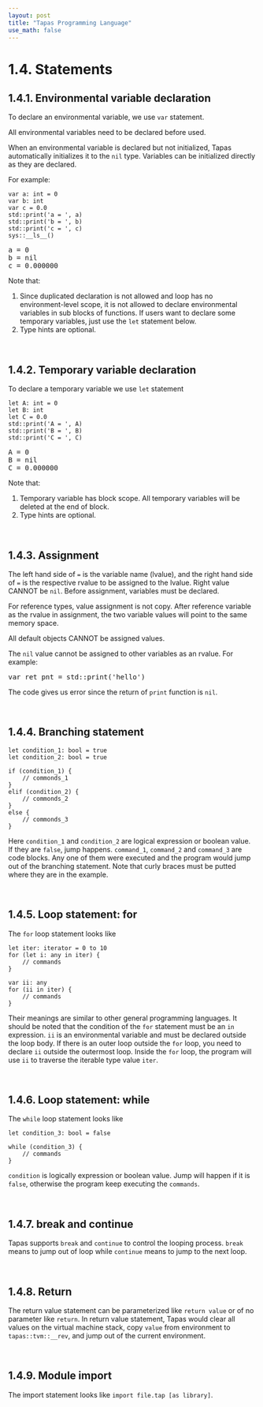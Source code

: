 ```yaml
---
layout: post
title: "Tapas Programming Language"
use_math: false
---
```




# 1.4. Statements 

## 1.4.1. Environmental variable declaration

To declare an environmental variable, we use `var` statement. 

All environmental variables need to be declared before used. 

When an environmental variable is declared but not initialized, Tapas automatically initializes it to the ``nil`` type. Variables can be initialized directly as they are declared. 

For example:

```tapas
var a: int = 0
var b: int
var c = 0.0
std::print('a = ', a)
std::print('b = ', b)
std::print('c = ', c)
sys::__ls__()
```
<pre class='Tapas-Return'>
a = 0
b = nil
c = 0.000000
</pre>

Note that:

1. Since duplicated declaration is not allowed and loop has no environment-level scope, it is not allowed to declare environmental variables in sub blocks of functions. If users want to declare some temporary variables, just use the `let` statement below. 
2. Type hints are optional. 

<br>

## 1.4.2. Temporary variable declaration

To declare a temporary variable we use `let` statement

```tapas
let A: int = 0
let B: int
let C = 0.0
std::print('A = ', A)
std::print('B = ', B)
std::print('C = ', C)
```
<pre class='Tapas-Return'>
A = 0
B = nil
C = 0.000000
</pre>

Note that: 

1. Temporary variable has block scope. All temporary variables will be deleted at the end of block. 
2. Type hints are optional.

<br>

## 1.4.3. Assignment

The left hand side of ``=``  is the variable name (lvalue), and the right hand side of ``=`` is the respective rvalue to be assigned to the lvalue. Right value CANNOT be ``nil``. Before assignment, variables must be declared.

For reference types, value assignment is not copy. After reference variable as the rvalue in assignment, the two variable values will point to the same memory space.

All default objects CANNOT be assigned values.

The ``nil`` value cannot be assigned to other variables as an rvalue. For example:

<pre>
var ret_pnt = std::print('hello')
</pre>

The code gives us error since the return of `print` function is `nil`.

<br>

## 1.4.4. Branching statement

```tapas
let condition_1: bool = true
let condition_2: bool = true

if (condition_1) {
	// commonds_1
}
elif (condition_2) {
	// commonds_2
}
else {
	// commonds_3
}
```

Here ``condition_1`` and ``condition_2`` are logical expression or boolean value. If they are  ``false``, jump happens. ``command_1``, ``command_2`` and ``command_3`` are code blocks. Any one of them were executed and the program would jump out of the branching statement. Note that curly braces must be putted where they are in the example.

<br>

## 1.4.5. Loop statement: for

The ``for`` loop statement looks like

```tapas
let iter: iterator = 0 to 10
for (let i: any in iter) {
	// commands
}

var ii: any
for (ii in iter) {
	// commands
}
```

Their meanings are similar to other general programming languages. It should be noted that the condition of the ``for`` statement must be an ``in`` expression. ``ii`` is an environmental variable and must be declared outside the loop body. If there is an outer loop outside the ``for`` loop, you need to declare ``ii`` outside the outermost loop. Inside the ``for`` loop, the program will use ``ii`` to traverse the iterable type value ``iter``.

<br>

## 1.4.6. Loop statement: while

The ``while`` loop statement looks like

```tapas
let condition_3: bool = false

while (condition_3) {
	// commands
}
```

``condition`` is logically expression or boolean value. Jump will happen if it is ``false``, otherwise the program keep executing the ``commands``.

<br>

## 1.4.7. break and continue

Tapas supports ``break`` and ``continue`` to control the looping process. ``break`` means to jump out of loop while ``continue`` means to jump to the next loop.

<br>

## 1.4.8. Return

The return value statement can be parameterized like ``return value`` or of no parameter like ``return``. In return value statement, Tapas would clear all values on the virtual machine stack, copy ``value`` from environment to ``tapas::tvm::__rev``, and jump out of the current environment.

<br>

## 1.4.9. Module import

The import statement looks like `import file.tap [as library]`. 

